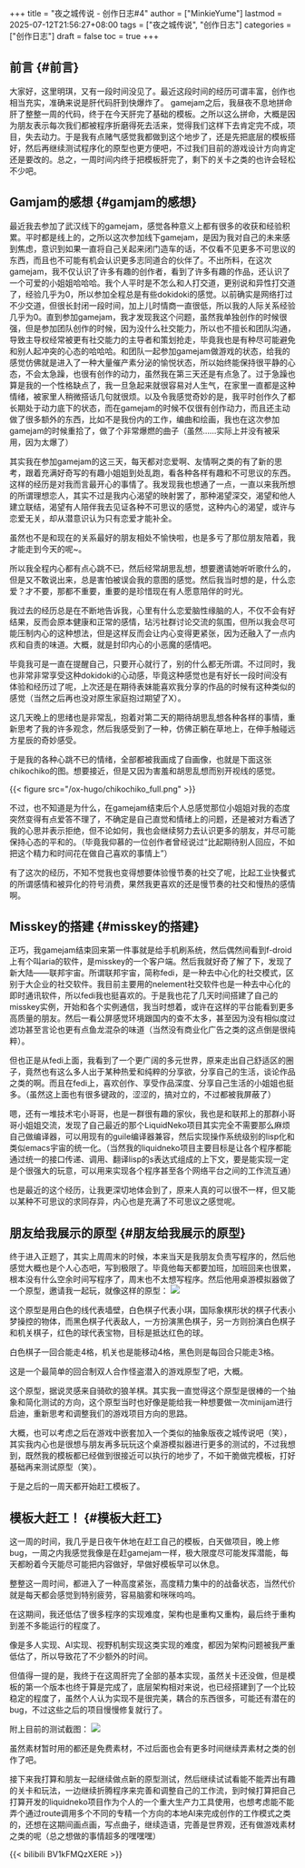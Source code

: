 +++
title = "夜之城传说 - 创作日志#4"
author = ["MinkieYume"]
lastmod = 2025-07-12T21:56:27+08:00
tags = ["夜之城传说", "创作日志"]
categories = ["创作日志"]
draft = false
toc = true
+++

## 前言 {#前言}

大家好，这里明琪，又有一段时间没见了。最近这段时间的经历可谓丰富，创作也相当充实，准确来说是肝代码肝到快爆炸了。
gamejam之后，我昼夜不息地拼命肝了整整一周的代码，终于在今天肝完了基础的模板。之所以这么拼命，大概是因为朋友表示每次我们都被程序折磨得死去活来，觉得我们这样下去肯定完不成，项目，失去动力。于是我有点赌气感觉我都做到这个地步了，还是先把底层的模板搭好，然后再继续测试程序化的原型也更方便吧，不过我们目前的游戏设计方向肯定还是要改的。总之，一周时间内终于把模板肝完了，剩下的关卡之类的也许会轻松不少吧。


## Gamjam的感想 {#gamjam的感想}

最近我去参加了武汉线下的gamejam，感觉各种意义上都有很多的收获和经验积累。平时都是线上的，之所以这次参加线下gamejam，是因为我对自己的未来感到焦虑，意识到如果一直将自己关起来闭门造车的话，不仅看不见更多不可思议的东西，而且也不可能有机会认识更多志同道合的伙伴了。不出所料，在这次gamejam，我不仅认识了许多有趣的创作者，看到了许多有趣的作品，还认识了一个可爱的小姐姐哈哈哈。我个人平时是不怎么和人打交道，更别说和异性打交道了，经验几乎为0，所以参加全程总是有些dokidoki的感觉。以前确实是网络打过不少交道，但很长封闭一段时间，加上儿时情商一直很低，所以我的人际关系经验几乎为0。直到参加gamejam，我才发现我这个问题，虽然我单独创作的时候很强，但是参加团队创作的时候，因为没什么社交能力，所以也不擅长和团队沟通，导致主导权经常被更有社交能力的主导者和策划抢走，毕竟我也是有种尽可能避免和别人起冲突的心态的哈哈哈。和团队一起参加gamejam做游戏的状态，给我的感觉仿佛就是进入了一种大量催产素分泌的愉悦状态，所以始终能保持很平静的心态，不会太急躁，也很有创作的动力，虽然我在第三天还是有点急了。过于急躁也算是我的一个性格缺点了，我一旦急起来就很容易对人生气，在家里一直都是这种情绪，被家里人稍微搭话几句就很烦。以及令我感觉奇妙的是，我平时创作久了都长期处于动力底下的状态，而在gamejam的时候不仅很有创作动力，而且还主动做了很多额外的东西，比如不是我份内的工作，编曲和绘画，我也在这次参加gamejam的时候重拾了，做了个非常爆燃的曲子（虽然……实际上并没有被采用，因为太爆了）

其实我在参加gamejam的这三天，每天都对恋爱啊、友情啊之类的有了新的思考，跟着充满好奇写的有趣小姐姐到处乱跑，看各种各样有趣和不可思议的东西。这样的经历是对我而言最开心的事情了。我发现我也想通了一点，一直以来我所想的所谓理想恋人，其实不过是我内心渴望的映射罢了，那种渴望深交，渴望和他人建立联结，渴望有人陪伴我去见证各种不可思议的感觉，这种内心的渴望，或许与恋爱无关，却从潜意识认为只有恋爱才能补全。

虽然也不是和现在的关系最好的朋友相处不愉快啦，也是多亏了那位朋友陪着，我才能走到今天的呢~。

所以我全程内心都有点心跳不已，然后经常胡思乱想，想要邀请她听听歌什么的，但是又不敢说出来，总是害怕被误会我的意图的感觉。然后我当时想的是，什么恋爱？才不要，那都不重要，重要的是珍惜现在有人愿意陪伴的时光。

我过去的经历总是在不断地告诉我，心里有什么恋爱脑性缘脑的人，不仅不会有好结果，反而会原本健康和正常的感情，玷污社群讨论交流的氛围，但所以我会尽可能压制内心的这种想法，但是这样反而会让内心变得更紧张，因为还融入了一点内疚和自责的味道。大概，就是封印内心的小恶魔的感情吧。

毕竟我可是一直在提醒自己，只要开心就行了，别的什么都无所谓。不过同时，我也非常非常享受这种dokidoki的心动感，毕竟这种感觉也是有好长一段时间没有体验和经历过了呢，上次还是在期待表妹能喜欢我分享的作品的时候有这种类似的感觉（当然之后再也没对原生家庭抱过期望了X）。

这几天晚上的思绪也是非常乱，抱着对第二天的期待胡思乱想各种各样的事情，重新思考了我的许多观念，然后我感受到了一种，仿佛正躺在草地上，在伸手触碰远方星辰的奇妙感受。

于是我的各种心跳不已的情绪，全部都被我画成了自画像，也就是下面这张chikochiko的图。想要接近，但是又因为害羞和胡思乱想而别开视线的感觉。

{{< figure src="/ox-hugo/chikochiko_full.png" >}}

不过，也不知道是为什么，在gamejam结束后个人总感觉那位小姐姐对我的态度突然变得有点爱答不理了，不确定是自己直觉和情绪上的问题，还是被对方看透了我的心思并表示拒绝，但不论如何，我也会继续努力去认识更多的朋友，并尽可能保持心态的平和的。（毕竟我仰慕的一位创作者曾经说过“比起期待别人回应，不如把这个精力和时间花在做自己喜欢的事情上”）

有了这次的经历，不知不觉我也变得想要体验慢节奏的社交了呢，比起工业快餐式的所谓感情和被异化的符号消费，果然我更喜欢的还是慢节奏的社交和慢热的感情啊。


## Misskey的搭建 {#misskey的搭建}

正巧，我gamejam结束回来第一件事就是给手机刷系统，然后偶然间看到f-droid上有个叫aria的软件，是misskey的一个客户端。然后我就好奇了解了下，发现了新大陆——联邦宇宙。所谓联邦宇宙，简称fedi，是一种去中心化的社交模式，区别于大企业的社交软件。我目前主要用的nelement社交软件也是一种去中心化的即时通讯软件，所以fedi我也挺喜欢的。于是我也花了几天时间搭建了自己的misskey实例，开始和各个实例通信，我当时想着，或许在这样的平台能看到更多高质量的朋友。然后一看公屏感觉环境跟国内的查不太多，甚至因为没有相似度过滤功甚至言论也更有点鱼龙混杂的味道（当然没有商业化广告之类的这点倒是很纯粹）。

但也正是从fedi上面，我看到了一个更广阔的多元世界，原来走出自己舒适区的圈子，竟然也有这么多人出于某种热爱和纯粹的分享欲，分享自己的生活，谈论作品之类的啊。而且在fedi上，喜欢创作、享受作品深度、分享自己生活的小姐姐也挺多。（虽然这上面也有很多键政的，涩涩的，搞对立的，不过都被我屏蔽了）

嗯，还有一堆技术宅小哥哥，也是一群很有趣的家伙，我也是和联邦上的那群小哥哥小姐姐交流，发现了自己最近的那个LiquidNeko项目其实完全不需要那么麻烦自己做编译器，可以用现有的guile编译器兼容，然后实现操作系统级别的lisp化和类似emacs宇宙的统一化。（当然我的liquidneko项目主要目标是让各个程序都能通过统一的接口传递、调用、翻译lisp的s表达式组成的上下文，要是能实现一定是个很强大的玩意，可以用来实现各个程序甚至各个网络平台之间的工作流互通）

也是最近的这个经历，让我更深切地体会到了，原来人真的可以很不一样，但又能以某种不可思议的求同存异，内心也是充满了不可思议之感觉呢。


## 朋友给我展示的原型 {#朋友给我展示的原型}

终于进入正题了，其实上周周末的时候，本来当天是我朋友负责写程序的，然后他感觉大概也是个人心态吧，写到极限了。毕竟他每天都要加班，加班回来也很累，根本没有什么空余时间写程序了，周末也不太想写程序。然后他用桌游模拟器做了一个原型，邀请我一起玩，就像这样的原型：
![](/ox-hugo/dramtwi_retest.png)

这个原型是用白色的线代表墙壁，白色棋子代表小琪，国际象棋形状的棋子代表小梦操控的物体，而黑色棋子代表敌人，一方扮演黑色棋子，另一方则扮演白色棋子和机关棋子，红色的球代表宝物，目标是抵达红色的球。

白色棋子一回合能走4格，机关也是能移动4格，黑色则是每回合只能走3格。

这是一个最简单的回合制双人合作怪盗潜入的游戏原型了吧，大概。

这个原型，据说灵感来自骑砍的狼羊棋。其实我一直觉得这个原型是很棒的一个抽象和简化测试的方向，这个原型当时也好像是能给我一种想要做一次minijam进行启迪，重新思考和调整我们的游戏项目方向的思路。

大概，也可以考虑之后在游戏中嵌套加入一个类似的抽象版夜之城传说吧（笑），其实我内心也是很想与朋友再多玩玩这个桌游模拟器进行更多的测试的，不过我想到，既然我的模板都已经做到很接近可以执行的地步了，不如干脆做完模板，打好基础再来测试原型（笑）。

于是之后的一周天都开始赶工模板了。


## 模板大赶工！ {#模板大赶工}

这一周的时间，我几乎是日夜午休地在赶工自己的模板，白天做项目，晚上修bug，一周之内我感觉我像是在赶gamejam一样，极大限度尽可能发挥潜能，每天都盼着今天能尽可能把内容做好，早做好模板早可以休息。

整整这一周时间，都进入了一种高度紧张，高度精力集中的的战备状态，当然代价就是每天都会感觉到特别疲劳，容易脑雾和咪咪呜呜。

在这期间，我还低估了很多程序的实现难度，架构也是重构又重构，最后终于重构到差不多能运行的程度了。

像是多人实现、AI实现、视野机制实现这类实现的难度，都因为架构问题被我严重低估了，所以导致花了不少额外的时间。

但值得一提的是，我终于在这周肝完了全部的基本实现，虽然关卡还没做，但是模板的第一个版本也终于算是完成了，底层架构相对来说，也已经搭建到了一个比较稳定的程度了，虽然个人认为实现不是很完美，耦合的东西很多，可能还有潜在的bug，不过这些之后的项目慢慢修复就行了。

附上目前的测试截图：
![](/ox-hugo/nightcat_v0.1.4.png)

虽然素材暂时用的都还是免费素材，不过后面也会有更多时间继续弄素材之类的创作了吧。

接下来我打算和朋友一起继续做点新的原型测试，然后继续试试看能不能弄出有趣的关卡和玩法，一边继续折腾程序来完善和调整自己的工作流，到时候打算把自己打算开发的liquidneko项目作为个人的一个重大生产力工具使用，也想考虑能不能弄个通过route调用多个不同的专精一个方向的本地AI来完成创作的工作模式之类的，还想在这期间画点画，写点曲子，继续造语，完善是世界观，还有做游戏素材之类的呢（总之想做的事情超多的嘿嘿嘿）

{{< bilibili BV1kFMQzXERE >}}
